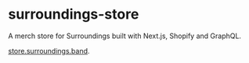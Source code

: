 # surroundings-store
A merch store for Surroundings built with Next.js, Shopify and GraphQL.

[store.surroundings.band](store.surroundings.band).
